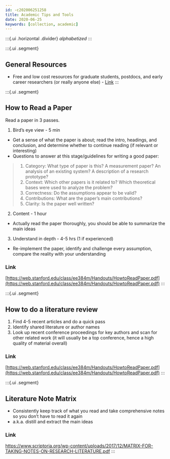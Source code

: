 ```yaml
---
id: -c202006251258
title: Academic Tips and Tools
date: 2020-06-25
keywords: [collection, academic]
---
```

:::{.ui .horizontal .divider}
*alphabetized*
:::

:::{.ui .segment}
## General Resources
- Free and low cost resources for graduate students, postdocs, and early career researchers (or really anyone else) - [Link](https://docs.google.com/document/d/1IFbHIN5OOAO0qz-VfCU9nEx4-x6CfArj1-d8ylA2vsU/edit?usp=sharing)
:::

:::{.ui .segment}
## How to Read a Paper
Read a paper in 3 passes.

1. Bird’s eye view - 5 min
- Get a sense of what the paper is about; read the intro, headings, and conclusion, and determine whether to continue reading (if relevant or interesting)
- Questions to answer at this stage/guidelines for writing a good paper:
 >1. Category: What type of paper is this? A measurement paper? An analysis of an existing system? A description of a research prototype?
>2. Context: Which other papers is it related to? Which theoretical bases were used to analyze the problem?
>3. Correctness: Do the assumptions appear to be valid?
>4. Contributions: What are the paper’s main contributions?
>5. Clarity: Is the paper well written?

2. Content - 1 hour
- Actually read the paper thoroughly, you should be able to summarize the main ideas

3. Understand in depth - 4-5 hrs (1 if experienced)
- Re-implement the paper, identify and challenge every assumption, compare the reality with your understanding

### Link
[https://web.stanford.edu/class/ee384m/Handouts/HowtoReadPaper.pdf](https://web.stanford.edu/class/ee384m/Handouts/HowtoReadPaper.pdf)
:::

:::{.ui .segment}
## How to do a literature review
1. Find 4-5 recent articles and do a quick pass
2. Identify shared literature or author names
3. Look up recent conference proceedings for key authors and scan for other related work (it will usually be a top conference, hence a high quality of material overall)

### Link
[https://web.stanford.edu/class/ee384m/Handouts/HowtoReadPaper.pdf](https://web.stanford.edu/class/ee384m/Handouts/HowtoReadPaper.pdf)
:::

:::{.ui .segment}
## Literature Note Matrix
- Consistently keep track of what you read and take comprehensive notes so you don’t have to read it again
- a.k.a. distill and extract the main ideas
### Link
https://www.scriptoria.org/wp-content/uploads/2017/12/MATRIX-FOR-TAKING-NOTES-ON-RESEARCH-LITERATURE.pdf
:::

